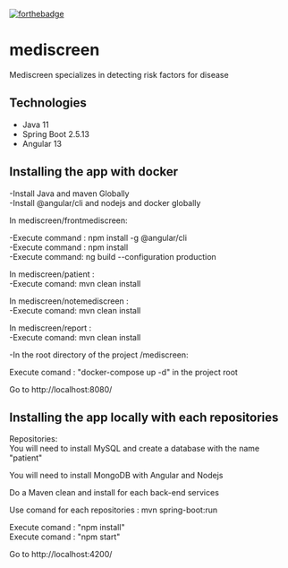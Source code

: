 [![forthebadge](https://forthebadge.com/images/badges/made-with-java.svg)](https://forthebadge.com)


# mediscreen
Mediscreen specializes in detecting risk factors for disease

## Technologies
- Java 11
- Spring Boot 2.5.13
- Angular 13

Installing the app with docker
------------------------------

-Install Java and maven Globally  
-Install @angular/cli and nodejs and docker globally 

In mediscreen/frontmediscreen:

-Execute command : npm install -g @angular/cli  
-Execute command : npm install  
-Execute command: ng build --configuration production  

In mediscreen/patient :  
-Execute comand: mvn clean install  

In mediscreen/notemediscreen :  
-Execute comand: mvn clean install  

In mediscreen/report :  
-Execute comand: mvn clean install  

-In the root directory of the project /mediscreen:

Execute comand : "docker-compose up -d"  in the project root
 
 Go to http://localhost:8080/
 
Installing the app locally with each repositories
-------------------------------------------------

Repositories:  
You will need to install MySQL and create a database with the name "patient"  

You will need to install MongoDB with Angular and Nodejs  

Do a Maven clean and install for each back-end services  

Use comand for each repositories : mvn spring-boot:run  

Execute comand : "npm install"   
Execute comand : "npm start"  

 Go to http://localhost:4200/


